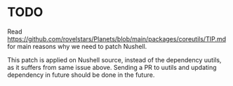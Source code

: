 # TODO

Read <https://github.com/rovelstars/Planets/blob/main/packages/coreutils/TIP.md> for main reasons why we need to patch Nushell.

This patch is applied on Nushell source, instead of the dependency uutils, as it suffers from same issue above. Sending a PR to uutils and updating dependency in future should be done in the future.
